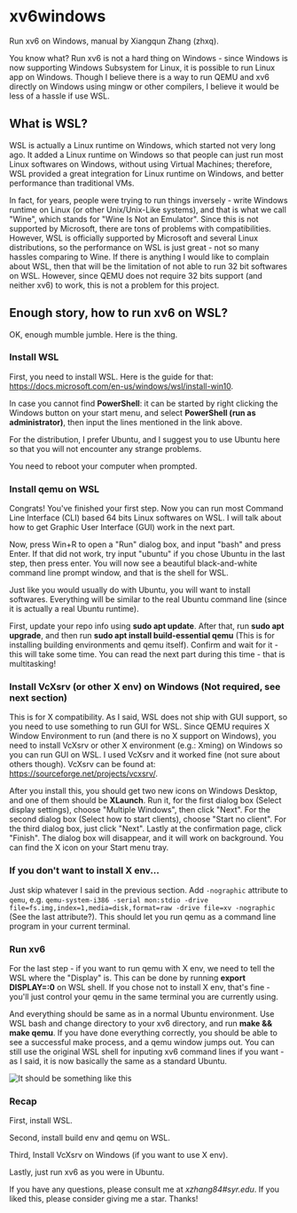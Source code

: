 # xv6windows
Run xv6 on Windows, manual by Xiangqun Zhang (zhxq).

You know what? Run xv6 is not a hard thing on Windows - since Windows is now supporting Windows Subsystem for Linux, it is possible to run Linux app on Windows. Though I believe there is a way to run QEMU and xv6 directly on Windows using mingw or other compilers, I believe it would be less of a hassle if use WSL.

## What is WSL?
WSL is actually a Linux runtime on Windows, which started not very long ago. It added a Linux runtime on Windows so that people can just run most Linux softwares on Windows, without using Virtual Machines; therefore, WSL provided a great integration for Linux runtime on Windows, and better performance than traditional VMs. 

In fact, for years, people were trying to run things inversely - write Windows runtime on Linux (or other Unix/Unix-Like systems), and that is what we call "Wine", which stands for "Wine Is Not an Emulator". Since this is not supported by Microsoft, there are tons of problems with compatibilities. However, WSL is officially supported by Microsoft and several Linux distributions, so the performance on WSL is just great - not so many hassles comparing to Wine. If there is anything I would like to complain about WSL, then that will be the limitation of not able to run 32 bit softwares on WSL. However, since QEMU does not require 32 bits support (and neither xv6) to work, this is not a problem for this project.

## Enough story, how to run xv6 on WSL?
OK, enough mumble jumble. Here is the thing.

### Install WSL
First, you need to install WSL. Here is the guide for that: https://docs.microsoft.com/en-us/windows/wsl/install-win10.

In case you cannot find **PowerShell**: it can be started by right clicking the Windows button on your start menu, and select **PowerShell (run as administrator)**, then input the lines mentioned in the link above.

For the distribution, I prefer Ubuntu, and I suggest you to use Ubuntu here so that you will not encounter any strange problems.

You need to reboot your computer when prompted.

### Install qemu on WSL

Congrats! You've finished your first step. Now you can run most Command Line Interface (CLI) based 64 bits Linux softwares on WSL. I will talk about how to get Graphic User Interface (GUI) work in the next part. 

Now, press Win+R to open a "Run" dialog box, and input "bash" and press Enter. If that did not work, try input "ubuntu" if you chose Ubuntu in the last step, then press enter. You will now see a beautiful black-and-white command line prompt window, and that is the shell for WSL.

Just like you would usually do with Ubuntu, you will want to install softwares. Everything will be similar to the real Ubuntu command line (since it is actually a real Ubuntu runtime).

First, update your repo info using **sudo apt update**. After that, run **sudo apt upgrade**, and then run **sudo apt install build-essential qemu** (This is for installing building environments and qemu itself). Confirm and wait for it - this will take some time. You can read the next part during this time - that is multitasking!

### Install VcXsrv (or other X env) on Windows (Not required, see next section)

This is for X compatibility. As I said, WSL does not ship with GUI support, so you need to use something to run GUI for WSL. Since QEMU requires X Window Environment to run (and there is no X support on Windows), you need to install VcXsrv or other X environment (e.g.: Xming) on Windows so you can run GUI on WSL. I used VcXsrv and it worked fine (not sure about others though). VcXsrv can be found at: https://sourceforge.net/projects/vcxsrv/.

After you install this, you should get two new icons on Windows Desktop, and one of them should be **XLaunch**. Run it, for the first dialog box (Select display settings), choose "Multiple Windows", then click "Next". For the second dialog box (Select how to start clients), choose "Start no client". For the third dialog box, just click "Next". Lastly at the confirmation page, click "Finish". The dialog box will disappear, and it will work on background. You can find the X icon on your Start menu tray.

### If you don't want to install X env...

Just skip whatever I said in the previous section. Add `-nographic` attribute to `qemu`, e.g. `qemu-system-i386 -serial mon:stdio -drive file=fs.img,index=1,media=disk,format=raw -drive file=xv -nographic` (See the last attribute?). This should let you run qemu as a command line program in your current terminal.

### Run xv6

For the last step - if you want to run qemu with X env, we need to tell the WSL where the "Display" is. This can be done by running **export DISPLAY=:0**  on WSL shell. If you chose not to install X env, that's fine - you'll just control your qemu in the same terminal you are currently using.

And everything should be same as in a normal Ubuntu environment. Use WSL bash and change directory to your xv6 directory, and run **make && make qemu**. If you have done everything correctly, you should be able to see a successful make process, and a qemu window jumps out. You can still use the original WSL shell for inputing xv6 command lines if you want - as I said, it is now basically the same as a standard Ubuntu.

![It should be something like this](1.png)

### Recap

First, install WSL.

Second, install build env and qemu on WSL.

Third, Install VcXsrv on Windows (if you want to use X env).

Lastly, just run xv6 as you were in Ubuntu.

If you have any questions, please consult me at *xzhang84#syr.edu*. If you liked this, please consider giving me a star. Thanks!
